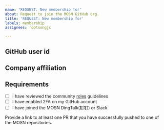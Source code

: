 ```yaml
---
name: 'REQUEST: New membership for'
about: Request to join the MOSN GitHub org.
title: 'REQUEST: New membership for'
labels: membership
assignees: rootsongjc

---
```


## GitHub user id

## Company affiliation

## Requirements
- [ ]  I have reviewed the community [roles](https://github.com/mosn/community/blob/master/ROLES.md) guidelines
- [ ]  I have enabled 2FA on my GitHub account
- [ ]  I have joined the MOSN DingTalk(钉钉) or Slack

Provide a link to at least one PR that you have successfully pushed to one
of the MOSN repositories.
